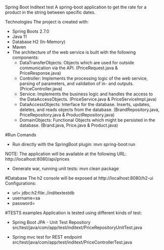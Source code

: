 Spring Boot Inditext test
A spring-boot application to get the rate for a product in the string between specific dates.

Technologies
The project is created with:
* Spring Boots 2.7.0
* Java 11
* Database H2 (In-Memory)
* Maven
* The architecture of the web service is built with the following components:
  - DataTransferObjects: Objects which are used for outside communication via the API. (PriceRequest.java & PriceResponse.java)
  - Controller: Implements the processing logic of the web service, parsing of parameters, and validation of in- and outputs. (PriceController.java)
  - Service: Implements the business logic and handles the access to the DataAccessObjects. (PriceService.java & PriceServiceImpl.java)
  - DataAccessObjects: Interface for the database. Inserts, updates, deletes, and reads objects from the database. (BrandRepository.java, PriceRepository.java & ProductRepository.java)
  - DomainObjects: Functional Objects which might be persisted in the database. (Brand.java, Price.java & Product.java) 

#Run
Comands
* Run directly with the SpringBoot plugin:
mvn spring-boot:run

NOTE: The application will be available at the following URL: http://localhost:8080/api/prices

* Generate war, running unit tests:
mvn clean package

#Database
The h2 console will be exposed at http://localhost:8080/h2-ui
Configurations:
* url= jdbc:h2:file:./inditextestdb
* username=sa
* password= 

#TESTS examples
Application is tested using different kinds of test:

*  Spring Boot JPA - Unit Test Repository
src/test/java/com/app/test/inditext/PriceRepositoryUnitTest.java

* Spring mvc test for REST endpoint
src/test/java/com/app/test/inditext/PriceControllerTest.java






